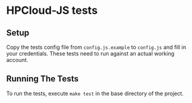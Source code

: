# HPCloud-JS tests

## Setup
Copy the tests config file from `config.js.example` to `config.js` and fill in your credentials. These tests need to run against an actual working account.

## Running The Tests
To run the tests, execute `make test` in the base directory of the project.
